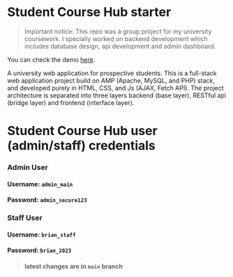 # Student Course Hub starter

> Important notice: This repo was a group project for my university coursework. I specially worked on backend development which includes database design, api development and admin dashboard.

You can check the demo [here](https://student-course-hub-team-a.great-site.net/?i=1).

A university web application for prospective students. This is a full-stack web application project build on AMP (Apache, MySQL, and PHP) stack, and developed purely in HTML, CSS, and Js (AJAX, Fetch API). The project architecture is separated into three layers backend (base layer), RESTful api (bridge layer) and frontend (interface layer).

# Student Course Hub user (admin/staff) credentials

### Admin User
#### Username: `admin_main` 
#### Password: `admin_secure123` 

### Staff User
#### Username: `brian_staff` 
#### Password: `brian_2023` 

> #### latest changes are in `main` branch

